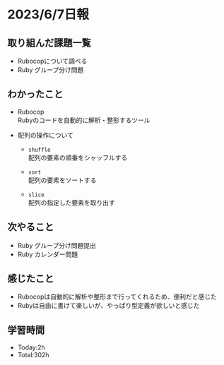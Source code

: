 # 2023/6/7日報

## 取り組んだ課題一覧
- Rubocopについて調べる
- Ruby グループ分け問題

## わかったこと
- Rubocop<br>
  Rubyのコードを自動的に解析・整形するツール

- 配列の操作について
  - `shuffle`<br>
  配列の要素の順番をシャッフルする
  
  - `sort`<br>
  配列の要素をソートする
  
  - `slice`<br>
  配列の指定した要素を取り出す

## 次やること
- Ruby グループ分け問題提出
- Ruby カレンダー問題

## 感じたこと
- Rubocopは自動的に解析や整形まで行ってくれるため、便利だと感じた
- Rubyは自由に書けて楽しいが、やっぱり型定義が欲しいと感じた

## 学習時間
- Today:2h
- Total:302h

